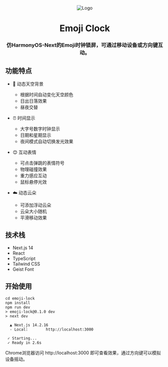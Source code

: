 <div align="center">
  <img src="screenshots/preview.gif" alt="Logo">
  
  # Emoji Clock
  
  ### 仿HarmonyOS-Next的Emoji时钟锁屏，可通过移动设备或方向键互动。
</div>

## 功能特点

- 🌅 动态天空背景
  - 根据时间自动变化天空颜色
  - 日出日落效果
  - 昼夜交替
  
- ⏰ 时间显示
  - 大字号数字时钟显示
  - 日期和星期显示
  - 夜间模式自动切换发光效果

- 😊 互动表情
  - 可点击弹跳的表情符号
  - 物理碰撞效果
  - 重力感应互动
  - 鼠标悬停光效

- ☁️ 动态云朵
  - 可添加浮动云朵
  - 云朵大小随机
  - 平滑移动效果

## 技术栈

- Next.js 14
- React
- TypeScript
- Tailwind CSS
- Geist Font

## 开始使用

```
cd emoji-lock
npm install
npm run dev
> emoji-lock@0.1.0 dev
> next dev

  ▲ Next.js 14.2.16
  - Local:        http://localhost:3000

 ✓ Starting...
 ✓ Ready in 2.6s
```

Chrome浏览器访问 http://localhost:3000 即可查看效果，通过方向键可以模拟设备摇动。
